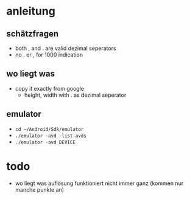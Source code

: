 # anleitung
## schätzfragen
  - both , and . are valid dezimal seperators 
  - no . or , for 1000 indication

## wo liegt was
  - copy it exactly from google
    - height, width with . as dezimal seperator

## emulator
  - `cd ~/Android/Sdk/emulator`
  - `./emulator -avd -list-avds`
  - `./emulator -avd DEVICE`


# todo
  - wo liegt was auflösung funktioniert nicht immer ganz (kommen nur manche punkte an)
